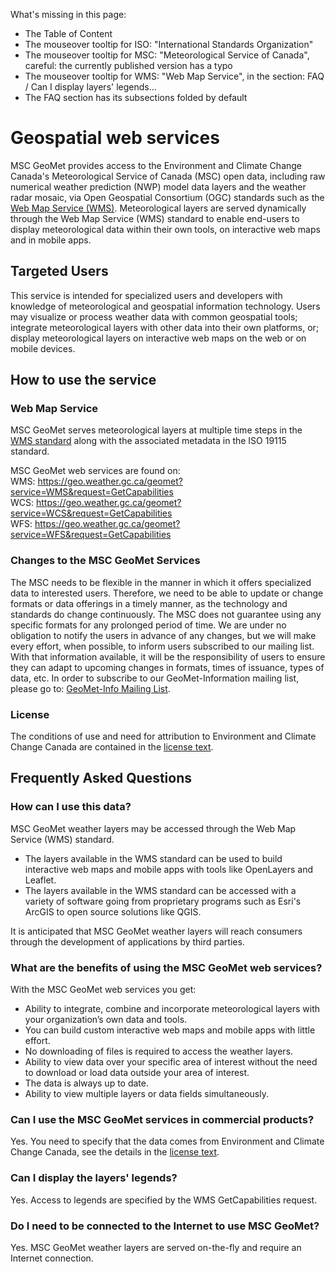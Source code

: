 What's missing in this page:
* The Table of Content
* The mouseover tooltip for ISO: "International Standards Organization"
* The mouseover tooltip for MSC: "Meteorological Service of Canada", careful: the currently published version has a typo
* The mouseover tooltip for WMS: "Web Map Service", in the section: FAQ / Can I display layers' legends...
* The FAQ section has its subsections folded by default

# Geospatial web services


MSC GeoMet provides access to the Environment and Climate Change Canada's Meteorological Service of Canada (MSC) open data, including raw numerical weather prediction (NWP) model data layers and the weather radar mosaic, via Open Geospatial Consortium (OGC) standards such as the [Web Map Service (WMS)](https://www.opengeospatial.org/standards/wms). Meteorological layers are served dynamically through the Web Map Service (WMS) standard to enable end-users to display meteorological data within their own tools, on interactive web maps and in mobile apps.


## Targeted Users


This service is intended for specialized users and developers with knowledge of meteorological and geospatial information technology. Users may visualize or process weather data with common geospatial tools; integrate meteorological layers with other data into their own platforms, or; display meteorological layers on interactive web maps on the web or on mobile devices.


## How to use the service

### Web Map Service

MSC GeoMet serves meteorological layers at multiple time steps in the [WMS standard](https://www.opengeospatial.org/standards/wms) along with the associated metadata in the ISO 19115 standard.

MSC GeoMet web services are found on:<br>
WMS: https://geo.weather.gc.ca/geomet?service=WMS&request=GetCapabilities<br>
WCS: https://geo.weather.gc.ca/geomet?service=WCS&request=GetCapabilities<br>
WFS: https://geo.weather.gc.ca/geomet?service=WFS&request=GetCapabilities

### Changes to the MSC GeoMet Services

The MSC needs to be flexible in the manner in which it offers specialized data to interested users. Therefore, we need to be able to update or change formats or data offerings in a timely manner, as the technology and standards do change continuously. The MSC does not guarantee using any specific formats for any prolonged period of time. We are under no obligation to notify the users in advance of any changes, but we will make every effort, when possible, to inform users subscribed to our mailing list. With that information available, it will be the responsibility of users to ensure they can adapt to upcoming changes in formats, times of issuance, types of data, etc. In order to subscribe to our GeoMet-Information mailing list, please go to: [GeoMet-Info Mailing List](https://lists.ec.gc.ca/cgi-bin/mailman/listinfo/geomet-info).

### License

The conditions of use and need for attribution to Environment and Climate Change Canada are contained in the [license text](https://dd.weatheroffice.gc.ca/doc/LICENCE_GENERAL.txt).


## Frequently Asked Questions


### How can I use this data?

MSC GeoMet weather layers may be accessed through the Web Map Service (WMS) standard.

* The layers available in the WMS standard can be used to build interactive web maps and mobile apps with tools like OpenLayers and Leaflet.
* The layers available in the WMS standard can be accessed with a variety of software going from proprietary programs such as Esri's ArcGIS to open source solutions like QGIS.

It is anticipated that MSC GeoMet weather layers will reach consumers through the development of applications by third parties.


### What are the benefits of using the MSC GeoMet web services?

With the MSC GeoMet web services you get:

* Ability to integrate, combine and incorporate meteorological layers with your organization’s own data and tools.
* You can build custom interactive web maps and mobile apps with little effort.
* No downloading of files is required to access the weather layers.
* Ability to view data over your specific area of interest without the need to download or load data outside your area of interest.
* The data is always up to date.
* Ability to view multiple layers or data fields simultaneously.


### Can I use the MSC GeoMet services in commercial products?

Yes. You need to specify that the data comes from Environment and Climate Change Canada, see the details in the [license text](https://dd.weatheroffice.gc.ca/doc/LICENCE_GENERAL.txt).


### Can I display the layers' legends?

Yes. Access to legends are specified by the WMS GetCapabilities request.


### Do I need to be connected to the Internet to use MSC GeoMet?

Yes. MSC GeoMet weather layers are served on-the-fly and require an Internet connection.